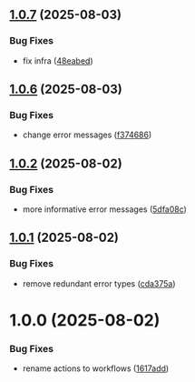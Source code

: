 ## [1.0.7](https://github.com/somduttasinha/s3-proxy/compare/v1.0.6...v1.0.7) (2025-08-03)


### Bug Fixes

* fix infra ([48eabed](https://github.com/somduttasinha/s3-proxy/commit/48eabed5b0a8ccb9d8213a4710b0aa604ab421c9))

## [1.0.6](https://github.com/somduttasinha/s3-proxy/compare/v1.0.5...v1.0.6) (2025-08-03)


### Bug Fixes

* change error messages ([f374686](https://github.com/somduttasinha/s3-proxy/commit/f37468648b2f415efdb555f37b1e56bfeb4f9141))

## [1.0.2](https://github.com/somduttasinha/s3-proxy/compare/v1.0.1...v1.0.2) (2025-08-02)


### Bug Fixes

* more informative error messages ([5dfa08c](https://github.com/somduttasinha/s3-proxy/commit/5dfa08ca5316ebfe40d95f6e3475e8939ce8f9d9))

## [1.0.1](https://github.com/somduttasinha/s3-proxy/compare/v1.0.0...v1.0.1) (2025-08-02)


### Bug Fixes

* remove redundant error types ([cda375a](https://github.com/somduttasinha/s3-proxy/commit/cda375a6385c08e57264ed4af00f4b9a27862375))

# 1.0.0 (2025-08-02)


### Bug Fixes

* rename actions to workflows ([1617add](https://github.com/somduttasinha/s3-proxy/commit/1617add8ecac8a1c473070d066eeb01ad1a95906))
